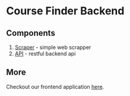 # Course Finder Backend

## Components
1. [Scraper](/backend/scraper/) - simple web scrapper
2. [API](/backend/api/) - restful backend api

## More
Checkout our frontend application [here](/app_front-end/).
